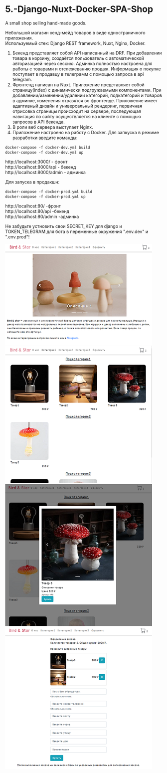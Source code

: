 # 5.-Django-Nuxt-Docker-SPA-Shop
A small shop selling hand-made goods.

Небольшой магазин хенд-мейд товаров в виде одностраничного приложения.  
Используемый стек: Django REST framework, Nuxt, Nginx, Docker.
1) Бекенд представляет собой API написанный на DRF. При добавлении товара в корзину, создаётся пользователь с автоматической авторизацией через сессию. Админка полностью настроена для работы с товарами и отслежеванию продаж. Информация о покупке поступает в продавцу в телеграмм с помощью запроса в api telegram.
2) Фронтенд написан на Nuxt. Приложение представляет собой страницу(index) с динамически подгружаемыми компонентами. При добавлении/изменении/удалении категорий, подкатегорий и товаров в админке, изменения отразятся во фронтенде. Приложение имеет адаптивный дизайн и универсальный рендеринг, первичная отрисовка страницы происходит на сервере, последующая навигация по сайту осуществляется на клиенте с помощью запросов в API бекенда.
3) В роли веб сервера выступает Nginx.
4) Приложение настроено на работу с Docker. 
Для запкуска в режиме разработки введите команды:
```
docker-compose -f docker-dev.yml build
docker-compose -f docker-dev.yml up
```
http://localhost:3000/ - фронт  
http://localhost:8000/api - бекенд  
http://localhost:8000/admin - админка  

Для запуска в продакшн:
```
docker-compose -f docker-prod.yml build
docker-compose -f docker-prod.yml up
```
http://localhost:80/ -фронт  
http://localhost:80/api -бекенд  
http://localhost:80/admin -админка  

Не забудьте устновить свои SECRET_KEY для django и TOKEN_TELEGRAM для бота в переменные окружения ".env.dev" и ".env.prod"!

![](https://github.com/jimbojimih/5.-Django-Nuxt-Docker-SPA-Shop/blob/master/!screenshots%20for%20github/screen1.png)  
![](https://github.com/jimbojimih/5.-Django-Nuxt-Docker-SPA-Shop/blob/master/!screenshots%20for%20github/screen2.png)  
![](https://github.com/jimbojimih/5.-Django-Nuxt-Docker-SPA-Shop/blob/master/!screenshots%20for%20github/screen3.png)  
![](https://github.com/jimbojimih/5.-Django-Nuxt-Docker-SPA-Shop/blob/master/!screenshots%20for%20github/screen4.png)  


